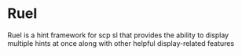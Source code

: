 # RueI
RueI is a hint framework for scp sl that provides the ability to display multiple hints at once along with other helpful display-related features
